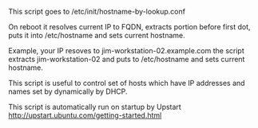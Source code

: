 This script goes to
/etc/init/hostname-by-lookup.conf

On reboot it resolves current IP to FQDN,
extracts portion before first dot,
puts it into /etc/hostname
and sets current hostname.

Example, your IP resoves to jim-workstation-02.example.com
the script extracts jim-workstation-02 and puts to
/etc/hostname and sets current hostname.

This script is useful to control set of hosts
which have IP addresses and names set by dynamically by DHCP.

This script is automatically run on startup by Upstart
http://upstart.ubuntu.com/getting-started.html
